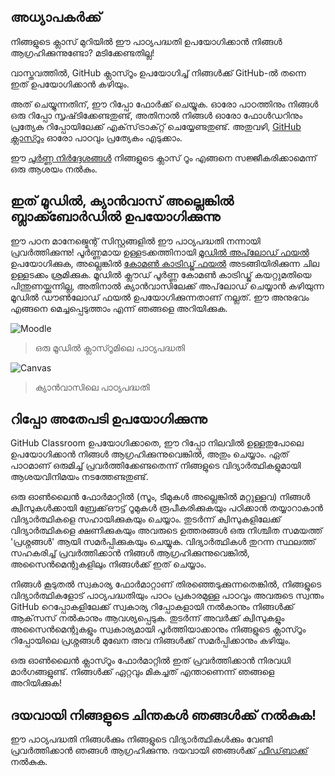 ## അധ്യാപകർക്ക്

നിങ്ങളുടെ ക്ലാസ് മുറിയിൽ ഈ പാഠ്യപദ്ധതി ഉപയോഗിക്കാൻ നിങ്ങൾ ആഗ്രഹിക്കുന്നുണ്ടോ? മടിക്കേണ്ടതില്ല!

വാസ്തവത്തിൽ, GitHub ക്ലാസ്റൂം ഉപയോഗിച്ച് നിങ്ങൾക്ക് GitHub-ൽ തന്നെ ഇത് ഉപയോഗിക്കാൻ കഴിയും.

അത് ചെയ്യുന്നതിന്, ഈ റിപ്പോ ഫോർക്ക് ചെയ്യുക. ഓരോ പാഠത്തിനും നിങ്ങൾ ഒരു റിപ്പോ സൃഷ്‌ടിക്കേണ്ടതുണ്ട്, അതിനാൽ നിങ്ങൾ ഓരോ ഫോൾഡറിനും പ്രത്യേക റിപ്പോയിലേക്ക് എക്‌സ്‌ട്രാക്‌റ്റ് ചെയ്യേണ്ടതുണ്ട്. അതുവഴി, [GitHub ക്ലാസ്റൂം](https://classroom.github.com/classrooms) ഓരോ പാഠവും പ്രത്യേകം എടുക്കാം.

ഈ [പൂർണ്ണ നിർദ്ദേശങ്ങൾ](https://github.blog/2020-03-18-set-up-your-digital-classroom-with-github-classroom/) നിങ്ങളുടെ ക്ലാസ് റൂം എങ്ങനെ സജ്ജീകരിക്കാമെന്ന് ഒരു ആശയം നൽകും.

## ഇത് മൂഡിൽ, ക്യാൻവാസ് അല്ലെങ്കിൽ ബ്ലാക്ക്ബോർഡിൽ ഉപയോഗിക്കുന്നു

ഈ പഠന മാനേജ്മെന്റ് സിസ്റ്റങ്ങളിൽ ഈ പാഠ്യപദ്ധതി നന്നായി പ്രവർത്തിക്കുന്നു! പൂർണ്ണമായ ഉള്ളടക്കത്തിനായി [മൂഡിൽ അപ്‌ലോഡ് ഫയൽ](/teaching-files/webdev-moodle.mbz) ഉപയോഗിക്കുക, അല്ലെങ്കിൽ [കോമൺ കാട്രിഡ്ജ് ഫയൽ](/teaching-files/webdev-common-cartridge.imscc) അടങ്ങിയിരിക്കുന്ന ചില ഉള്ളടക്കം ശ്രമിക്കുക. മൂഡിൽ ക്ലൗഡ് പൂർണ്ണ കോമൺ കാട്രിഡ്ജ് കയറ്റുമതിയെ പിന്തുണയ്ക്കുന്നില്ല, അതിനാൽ ക്യാൻവാസിലേക്ക് അപ്‌ലോഡ് ചെയ്യാൻ കഴിയുന്ന മൂഡിൽ ഡൗൺലോഡ് ഫയൽ ഉപയോഗിക്കുന്നതാണ് നല്ലത്. ഈ അനുഭവം എങ്ങനെ മെച്ചപ്പെടുത്താം എന്ന് ഞങ്ങളെ അറിയിക്കുക.

![Moodle](/teaching-files/moodle.png)
> ഒരു മൂഡിൽ ക്ലാസ്റൂമിലെ പാഠ്യപദ്ധതി
> 
![Canvas](/teaching-files/canvas.png)
> ക്യാൻവാസിലെ പാഠ്യപദ്ധതി

## റിപ്പോ അതേപടി ഉപയോഗിക്കുന്നു

GitHub Classroom ഉപയോഗിക്കാതെ, ഈ റിപ്പോ നിലവിൽ ഉള്ളതുപോലെ ഉപയോഗിക്കാൻ നിങ്ങൾ ആഗ്രഹിക്കുന്നുവെങ്കിൽ, അതും ചെയ്യാം. ഏത് പാഠമാണ് ഒരുമിച്ച് പ്രവർത്തിക്കേണ്ടതെന്ന് നിങ്ങളുടെ വിദ്യാർത്ഥികളുമായി ആശയവിനിമയം നടത്തേണ്ടതുണ്ട്.

ഒരു ഓൺലൈൻ ഫോർമാറ്റിൽ (സൂം, ടീമുകൾ അല്ലെങ്കിൽ മറ്റുള്ളവ) നിങ്ങൾ ക്വിസുകൾക്കായി ബ്രേക്ക്ഔട്ട് റൂമുകൾ രൂപീകരിക്കുകയും പഠിക്കാൻ തയ്യാറാകാൻ വിദ്യാർത്ഥികളെ സഹായിക്കുകയും ചെയ്യാം. തുടർന്ന് ക്വിസുകളിലേക്ക് വിദ്യാർത്ഥികളെ ക്ഷണിക്കുകയും അവരുടെ ഉത്തരങ്ങൾ ഒരു നിശ്ചിത സമയത്ത് 'പ്രശ്നങ്ങൾ' ആയി സമർപ്പിക്കുകയും ചെയ്യുക. വിദ്യാർത്ഥികൾ തുറന്ന സ്ഥലത്ത് സഹകരിച്ച് പ്രവർത്തിക്കാൻ നിങ്ങൾ ആഗ്രഹിക്കുന്നുവെങ്കിൽ, അസൈൻമെന്റുകളിലും നിങ്ങൾക്ക് ഇത് ചെയ്യാം.

നിങ്ങൾ കൂടുതൽ സ്വകാര്യ ഫോർമാറ്റാണ് തിരഞ്ഞെടുക്കുന്നതെങ്കിൽ, നിങ്ങളുടെ വിദ്യാർത്ഥികളോട് പാഠ്യപദ്ധതിയും പാഠം പ്രകാരമുള്ള പാഠവും അവരുടെ സ്വന്തം GitHub റെപ്പോകളിലേക്ക് സ്വകാര്യ റിപ്പോകളായി നൽകാനും നിങ്ങൾക്ക് ആക്‌സസ് നൽകാനും ആവശ്യപ്പെടുക. തുടർന്ന് അവർക്ക് ക്വിസുകളും അസൈൻമെന്റുകളും സ്വകാര്യമായി പൂർത്തിയാക്കാനും നിങ്ങളുടെ ക്ലാസ്റൂം റിപ്പോയിലെ പ്രശ്നങ്ങൾ മുഖേന അവ നിങ്ങൾക്ക് സമർപ്പിക്കാനും കഴിയും.

ഒരു ഓൺലൈൻ ക്ലാസ്റൂം ഫോർമാറ്റിൽ ഇത് പ്രവർത്തിക്കാൻ നിരവധി മാർഗങ്ങളുണ്ട്. നിങ്ങൾക്ക് ഏറ്റവും മികച്ചത് എന്താണെന്ന് ഞങ്ങളെ അറിയിക്കുക!

## ദയവായി നിങ്ങളുടെ ചിന്തകൾ ഞങ്ങൾക്ക് നൽകുക!

ഈ പാഠ്യപദ്ധതി നിങ്ങൾക്കും നിങ്ങളുടെ വിദ്യാർത്ഥികൾക്കും വേണ്ടി പ്രവർത്തിക്കാൻ ഞങ്ങൾ ആഗ്രഹിക്കുന്നു. ദയവായി ഞങ്ങൾക്ക് [ഫീഡ്‌ബാക്ക്](https://github.com/microsoft/Web-Dev-For-Beginners/discussions/categories/teacher-corner) നൽകുക.
